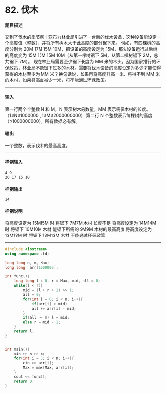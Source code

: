 # 82. 伐木

#### 题目描述

 又到了伐木的季节呢！亚布力林业局引进了一台新的伐木设备，这种设备能设定一个高度值（整数），并将所有树木大于此高度的部分锯下来。  例如，有四棵树的高度分别为 20M 17M 15M 10M，把设备的高度设定为 15M，那么设备运行过后树的高度变为 15M  15M 15M  10M（从第一棵树锯下 5M，从第二棵树锯下 2M，总共锯下 7M）。  现在林业局需要至少锯下长度为 MM 米的木头，因为国家推行的环保政策，林业局不能锯下过多的木材。需要将伐木设备的高度设定为多少才能使得获得的木材至少为 MM 米？换句话说，如果再将高度升高一米，将得不到 MM 米的木材，如果将高度减少一米，将不能通过环保政策。

------

#### 输入

 第一行两个个整数 N 和 M，N 表示树木的数量，MM 表示需要木材的长度。  （1≤N≤1000000 , 1≤M≤2000000000）  第二行 N 个整数表示每棵树的高度（≤1000000000）。所有数据必有解。

#### 输出

 一个整数，表示伐木的最高高度。

------

#### 样例输入

```
4 9
20 17 15 10
```

#### 样例输出

```
14
```

#### 样例说明

 将高度设定为 15M15M 时 将锯下 7M7M 木材 长度不足  将高度设定为 14M14M 时 将锯下 10M10M 木材 能锯下所需的 9M9M 木材的最高高度  将高度设定为 13M13M 时 将锯下 13M13M 木材 不能通过环保政策

------



```c++
#include <iostream>
using namespace std;

long long n, m, Max;
long long  arr[1000005];

int func(){
    long long l = 0, r = Max, mid, all = 0;
    while(l < r){
        mid = (l + r + 1) >> 1;
        all = 0;
        for(int i = 0; i < n; i++){
            if(arr[i] > mid)
            all += arr[i] - mid;
        }
        if(all >= m) l = mid;
        else r = mid - 1;
    }
    return l;
}


int main(){
    cin >> n >> m;
    for(int i = 0; i < n; i++){
        cin >> arr[i];
        Max = max(Max, arr[i]);
    }
    cout << func();
    return 0;
}

```

